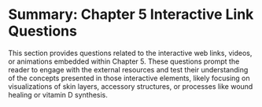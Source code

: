 # Summary: Chapter 5 Interactive Link Questions

This section provides questions related to the interactive web links, videos, or animations embedded within Chapter 5. These questions prompt the reader to engage with the external resources and test their understanding of the concepts presented in those interactive elements, likely focusing on visualizations of skin layers, accessory structures, or processes like wound healing or vitamin D synthesis.

